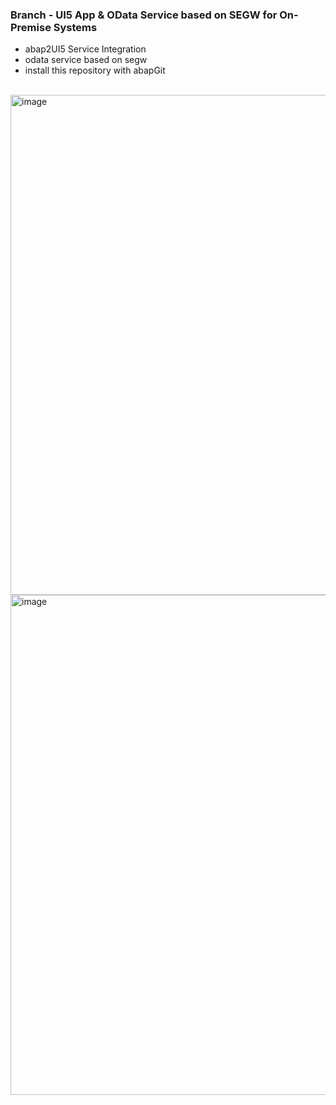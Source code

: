 ### Branch - UI5 App & OData Service based on SEGW for On-Premise Systems

* abap2UI5 Service Integration 
* odata service based on segw
* install this repository with abapGit

<br>
<img width="800" alt="image" src="https://github.com/abap2UI5/ext-service_integration/assets/102328295/3d96ac7e-514e-4d31-82ad-f64f78142ca7">
<br>
<img width="800" alt="image" src="https://github.com/abap2UI5/ext-service_integration/assets/102328295/98c4f5d7-bb81-47d4-9f15-2acb7839e6ba">
